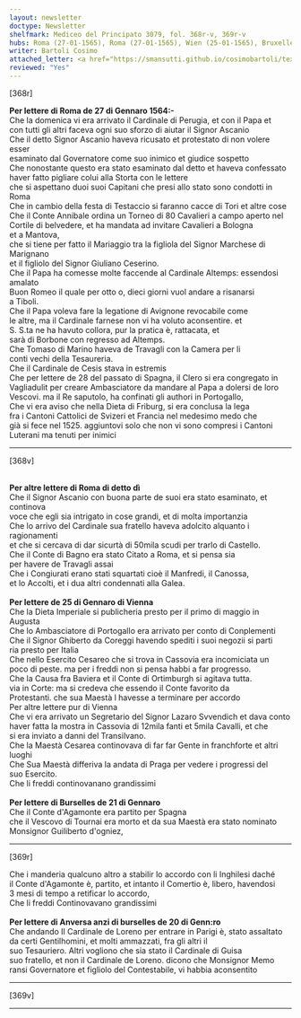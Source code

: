 ```yaml
---
layout: newsletter
doctype: Newsletter
shelfmark: Mediceo del Principato 3079, fol. 368r-v, 369r-v
hubs: Roma (27-01-1565), Roma (27-01-1565), Wien (25-01-1565), Bruxelles (21-01-1565), Bruxelles (20-01-1565)
writer: Bartoli Cosimo
attached_letter: <a href="https://smansutti.github.io/cosimobartoli/texts/2977_041/">2977_041</a>
reviewed: "Yes"
---
```


[368r]  
  
  
<strong>Per lettere di Roma de 27 di Gennaro 1564:-</strong>  
Che la domenica vi era arrivato il Cardinale di Perugia, et con il Papa et  
con tutti gli altri faceva ogni suo sforzo di aiutar il Signor Ascanio  
Che il detto Signor Ascanio haveva ricusato et protestato di non volere esser  
esaminato dal Governatore come suo inimico et giudice sospetto  
Che nonostante questo era stato esaminato dal detto et haveva confessato  
haver fatto pigliare colui alla Storta con le lettere  
che si aspettano duoi suoi Capitani che presi allo stato sono condotti in Roma  
Che in cambio della festa di Testaccio si faranno cacce di Tori et altre cose  
Che il Conte Annibale ordina un Torneo di 80 Cavalieri a campo aperto nel  
Cortile di belvedere, et ha mandata ad invitare Cavalieri a Bologna  
et a Mantova,  
che si tiene per fatto il Mariaggio tra la figliola del Signor Marchese di Marignano  
et il figliolo del Signor Giuliano Ceserino.  
Che il Papa ha comesse molte faccende al Cardinale Altemps: essendosi amalato  
Buon Romeo il quale per otto o, dieci giorni vuol andare a risanarsi  
a Tiboli.  
Che il Papa voleva fare la legatione di Avignone revocabile come  
le altre, ma il Cardinale farnese non vi ha voluto aconsentire. et  
S. S.ta ne ha havuto collora, pur la pratica è, rattacata, et  
sarà di Borbone con regresso ad Altemps.  
Che Tomaso di Marino haveva de Travagli con la Camera per li  
conti vechi della Tesaureria.  
Che il Cardinale de Cesis stava in estremis  
Che per lettere de 28 del passato di Spagna, il Clero si era congregato in  
Vagliadulit per creare Ambasciatore da mandare al Papa a dolersi de loro  
Vescovi. ma il Re saputolo, ha confinati gli authori in Portogallo,  
Che vi era aviso che nella Dieta di Friburg, si era conclusa la lega  
fra i Cantoni Cattolici de Svizeri et Francia nel medesimo medo che  
già si fece nel 1525. aggiuntovi solo che non vi sono compresi i Cantoni  
Luterani ma tenuti per inimici  
  
---  

[368v]  
  
  
<br/><strong>Per altre lettere di Roma di detto dì</strong>  
Che il Signor Ascanio con buona parte de suoi era stato esaminato, et continova  
voce che egli sia intrigato in cose grandi, et di molta importanzia  
Che lo arrivo del Cardinale sua fratello haveva adolcito alquanto i ragionamenti  
et che si cercava di dar sicurtà di 50mila scudi per trarlo di Castello.  
Che il Conte di Bagno era stato Citato a Roma, et si pensa sia  
per havere de Travagli assai  
Che i Congiurati erano stati squartati cioè il Manfredi, il Canossa,  
et lo Accolti, et i dua altri condennati alla Galea.  
<br/><strong>Per lettere de 25 di Gennaro di Vienna</strong>  
Che la Dieta Imperiale si publicheria presto per il primo di maggio in Augusta  
Che lo Ambasciatore di Portogallo era arrivato per conto di Conplementi  
Che il Signor Ghiberto da Coreggi havendo spediti i suoi negozii si parti  
ria presto per Italia  
Che nello Esercito Cesareo che si trova in Cassovia era incomiciata un  
poco di peste. ma per i freddi non si pensa habbi a far progresso.  
Che la Causa fra Baviera et il Conte di Ortimburgh si agitava tutta.  
via in Corte: ma si credeva che essendo il Conte favorito da  
Protestanti. che sua Maestà l havesse a terminare per accordo  
Per altre lettere pur di Vienna  
Che vi era arrivato un Segretario del Signor Lazaro Svvendich et dava conto  
haver fatta la mostra in Cassovia di 12mila fanti et 5mila Cavalli, et che  
si era inviato a danni del Transilvano.  
Che la Maestà Cesarea continovava di far far Gente in franchforte et altri  
luoghi  
Che Sua Maestà differiva la andata di Praga per vedere i progressi del  
suo Esercito.  
Che li freddi continovanano grandissimi  
<br/><strong>Per lettere di Burselles de 21 di Gennaro</strong>  
Che il Conte d'Agamonte era partito per Spagna  
che il Vescovo di Tournai era morto et da sua Maestà era stato nominato  
Monsignor Guiliberto d'ogniez,  
  
---  

[369r]  
  
  
Che i manderia qualcuno altro a stabilir lo accordo con li Inghilesi daché  
il Conte d'Agamonte è, partito, et intanto il Comertio è, libero, havendosi  
3 mesi di tempo a retificar lo accordo,  
Che li freddi Continovavano grandissimi  
<br/><strong>Per lettere di Anversa anzi di burselles de 20 di Genn:ro</strong>  
Che andando Il Cardinale de Loreno per entrare in Parigi è, stato assaltato  
da certi Gentilhomini, et molti ammazzati, fra gli altri il  
suo Tesauriero. Altri vogliono che sia stato il Cardinale di Guisa  
suo fratello, et non il Cardinale de Loreno. dicono che Monsignor Memo  
ransi Governatore et figliolo del Contestabile, vi habbia aconsentito  
  
---  

[369v]  
  
  
  
---  

